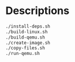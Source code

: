 # Descriptions

```bash
./install-deps.sh
./build-linux.sh
./build-qemu.sh
./create-image.sh
./copy-files.sh
./run-qemu.sh
```
